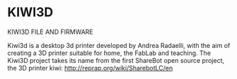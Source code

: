 KIWI3D
======

KIWI3D FILE AND FIRMWARE

Kiwi3d is a desktop 3d printer developed by Andrea Radaelli, 
with the aim of creating a 3D printer suitable for home, the FabLab and teaching.
The Kiwi3D project takes its name from the first ShareBot open source project, 
the 3D printer kiwi:
http://reprap.org/wiki/SharebotLC/en
